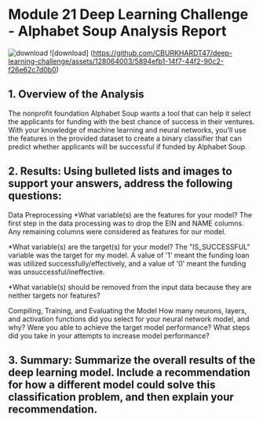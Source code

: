 # Module 21 Deep Learning Challenge - Alphabet Soup Analysis Report 

![download](https://github.com/CBURKHARDT47/deep-learning-challenge/assets/128064003/cb20a97f-2386-4d48-8848-17b5e423e6df) ![download] 
              (https://github.com/CBURKHARDT47/deep-learning-challenge/assets/128064003/5894efb1-14f7-44f2-90c2-f26e62c7d0b0)


## 1. Overview of the Analysis
The nonprofit foundation Alphabet Soup wants a tool that can help it select the applicants for funding with the best chance of success in their ventures. With your knowledge of machine learning and neural networks, you’ll use the features in the provided dataset to create a binary classifier that can predict whether applicants will be successful if funded by Alphabet Soup.

## 2. Results: Using bulleted lists and images to support your answers, address the following questions:

Data Preprocessing
*What variable(s) are the features for your model?
The first step in the data processing was to drop the EIN and NAME columns. Any remaining columns were considered as features for our model. 

*What variable(s) are the target(s) for your model? 
The "IS_SUCCESSFUL" variable was the target for my model. A value of '1' meant the funding loan was utilized successfully/effectively, and a value of '0' meant the funding was unsuccessful/ineffective. 

*What variable(s) should be removed from the input data because they are neither targets nor features?

Compiling, Training, and Evaluating the Model
How many neurons, layers, and activation functions did you select for your neural network model, and why?
Were you able to achieve the target model performance?
What steps did you take in your attempts to increase model performance?

## 3. Summary: Summarize the overall results of the deep learning model. Include a recommendation for how a different model could solve this classification problem, and then explain your recommendation.
